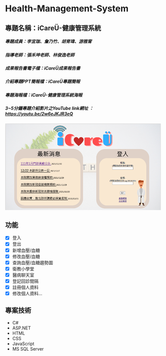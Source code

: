 # Health-Management-System

## 專題名稱：iCareÜ-健康管理系統
##### 專題成員：李宜珈、詹乃竹、胡育瑋、游雅甯
##### 指導老師：張禾坤老師、林俊逸老師
##### 成果報告書電子檔：iCareÜ成果報告書
##### 介紹專題PPT簡報檔：iCareÜ專題簡報
##### 專題海報檔：iCareÜ-健康管理系統海報
##### 3~5分鐘專題介紹影片之YouTube link網址 ：https://youtu.be/2w6eJKJR3eQ



![iCareÜ專題](/Health/登入iCareU.png)

## 功能

- [x] 登入
- [x] 登出
- [x] 新增血壓/血糖
- [x] 修改血壓/血糖
- [x] 查詢血壓/血糖趨勢圖
- [x] 衛教小學堂
- [x] 醫病聊天室
- [x] 登記回診間隔
- [x] 註冊個人資料
- [x] 修改個人資料...
<!-- - [x] 修改帳號密碼 -->

## 專案技術

- C#
- ASP.NET
- HTML
- CSS
- JavaScript
- MS SQL Server

